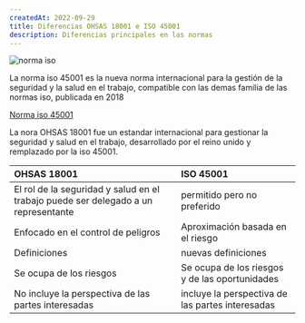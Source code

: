 ```yaml
---
createdAt: 2022-09-29
title: Diferencias OHSAS 18001 e ISO 45001
description: Diferencias principales en las normas
---
```


![norma iso](/img/iso45001.png "iso45001")

La norma iso 45001 es la nueva norma internacional para la gestión de la seguridad y la salud en el trabajo, compatible con las demas familia de las normas iso, publicada en 2018

[Norma iso 45001](https://www.qhse.com.pe/wp-content/uploads/2018/04/ISO-45001-Norma-Internacional-Oficial-Espa%C3%B1ol-Safety-VIP-1.pdf)

La nora OHSAS 18001 fue un estandar internacional para gestionar la seguridad y salud en el trabajo, desarrollado por el reino unido y remplazado por la iso 45001. 

| OHSAS 18001                                                                        | ISO 45001                                        |
| :--------------------------------------------------------------------------------- | :----------------------------------------------- |
| El rol de la seguridad y salud en el trabajo puede ser delegado a un representante | permitido pero no preferido                      |
| Enfocado en el control de peligros                                                 | Aproximación basada en el riesgo                 |
| Definiciones                                                                       | nuevas definiciones                              |
| Se ocupa de los riesgos                                                            | Se ocupa de los riesgos y de las oportunidades   |
| No incluye la perspectiva de las partes interesadas                                | incluye la perspectiva de las partes interesadas |

